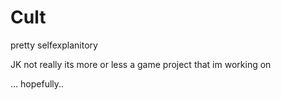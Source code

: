 # Cult
pretty selfexplanitory


JK not really its more or less a game project that im working on

... hopefully.. 
